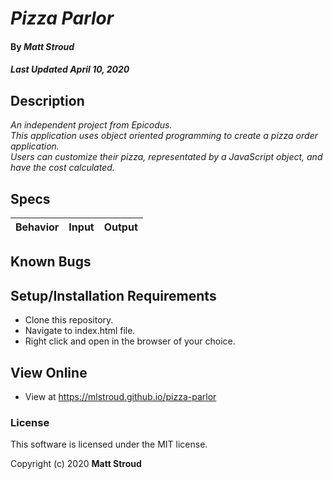 # _Pizza Parlor_

#### By _**Matt Stroud**_
##### _Last Updated April 10, 2020_

## Description

_An independent project from Epicodus._  
_This application uses object oriented programming to create a pizza order application._  
_Users can customize their pizza, representated by a JavaScript object, and have the cost calculated._  

## Specs

| Behavior                                                                                          | Input   | Output                                                |
|:--------------------------------------------------------------------------------------------------|:-------:|------------------------------------------------------:|

## Known Bugs


## Setup/Installation Requirements

* Clone this repository.
* Navigate to index.html file.
* Right click and open in the browser of your choice.

## View Online

* View at https://mlstroud.github.io/pizza-parlor

### License

This software is licensed under the MIT license.

Copyright (c) 2020 **Matt Stroud**